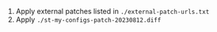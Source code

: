 1. Apply external patches listed in `./external-patch-urls.txt`
2. Apply `./st-my-configs-patch-20230812.diff`
